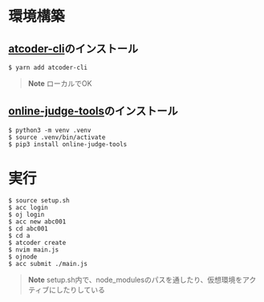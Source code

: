 # 環境構築

## [atcoder-cli](https://github.com/Tatamo/atcoder-cli)のインストール

```
$ yarn add atcoder-cli
```

> **Note**
> ローカルでOK

## [online-judge-tools](https://github.com/online-judge-tools/oj)のインストール

```
$ python3 -m venv .venv
$ source .venv/bin/activate
$ pip3 install online-judge-tools
```

# 実行

```
$ source setup.sh
$ acc login
$ oj login
$ acc new abc001
$ cd abc001
$ cd a
$ atcoder create
$ nvim main.js
$ ojnode
$ acc submit ./main.js
```

> **Note**
> setup.sh内で、node\_modulesのパスを通したり、仮想環境をアクティブにしたりしている
